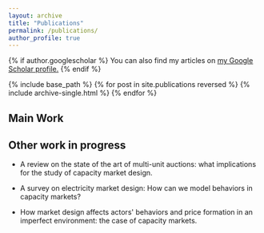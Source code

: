 ```yaml
---
layout: archive
title: "Publications"
permalink: /publications/
author_profile: true
---
```





{% if author.googlescholar %}
  You can also find my articles on <u><a href="{{author.googlescholar}}">my Google Scholar profile</a>.</u>
{% endif %}

{% include base_path %}
{% for post in site.publications reversed %}
  {% include archive-single.html %}
{% endfor %}


Main Work
----

Other work in progress
----

  * A review on the state of the art of multi-unit auctions: what implications for the study of capacity market design.

  * A survey on electricity market design: How can we model behaviors in capacity markets?
  
  * How market design affects actors' behaviors and price formation in an imperfect environment: the case of capacity markets. 



